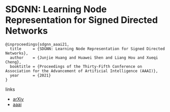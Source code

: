 # SDGNN: Learning Node Representation for Signed Directed Networks

```
@inproceedings{sdgnn_aaai21,
  title     = {SDGNN: Learning Node Representation for Signed Directed Networks},
  author    = {Junjie Huang and Huawei Shen and Liang Hou and Xueqi Cheng},
  booktitle = {Proceedings of the Thirty-Fifth Conference on Association for the Advancement of Artificial Intelligence (AAAI)},
  year      = {2021}
}
```

links
- [arXiv](https://arxiv.org/abs/2101.02390)
- [aaai](https://www.aaai.org/AAAI21Papers/AAAI-7051.HuangJ.pdf)

